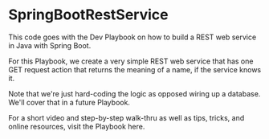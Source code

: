# SpringBootRestService
This code goes with the Dev Playbook on how to build a REST web service in Java with Spring Boot.

For this Playbook, we create a very simple REST web service that has one GET request action that returns the meaning of a name, if the service knows it.

Note that we're just hard-coding the logic as opposed wiring up a database. We'll cover that in a future Playbook.

For a short video and step-by-step walk-thru as well as tips, tricks, and online resources, visit the Playbook here.
